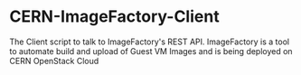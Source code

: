 CERN-ImageFactory-Client
========================

The Client script to talk to ImageFactory's REST API. ImageFactory is a tool to automate build and upload of Guest VM Images and is being deployed on CERN OpenStack Cloud
